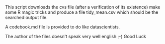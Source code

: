 This script downloads the cvs file (after a verification of its existence) make  some R magic tricks and produce a file tidy_mean.csv which should be the searched output file.

A codebook.md file is provided to do like datascientists.

The author of the files doesn't speak very well english ;-) Good Luck